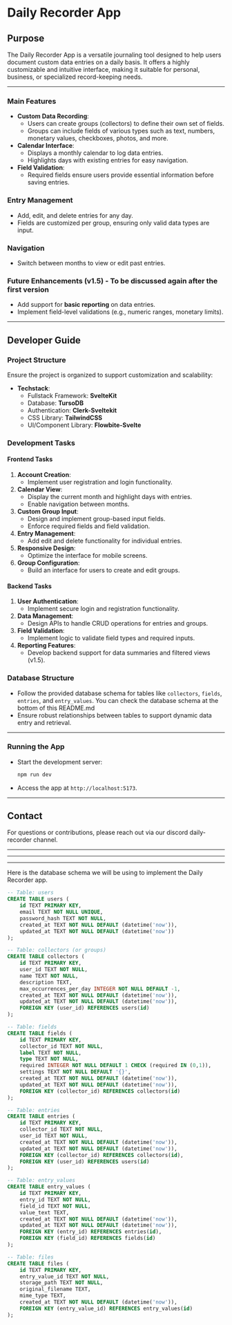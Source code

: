 # Daily Recorder App

## Purpose
The Daily Recorder App is a versatile journaling tool designed to help users document custom data entries on a daily basis. It offers a highly customizable and intuitive interface, making it suitable for personal, business, or specialized record-keeping needs.

---

### **Main Features**
- **Custom Data Recording**:
  - Users can create groups (collectors) to define their own set of fields.
  - Groups can include fields of various types such as text, numbers, monetary values, checkboxes, photos, and more.
- **Calendar Interface**:
  - Displays a monthly calendar to log data entries.
  - Highlights days with existing entries for easy navigation.
- **Field Validation**:
  - Required fields ensure users provide essential information before saving entries.

### **Entry Management**
- Add, edit, and delete entries for any day.
- Fields are customized per group, ensuring only valid data types are input.

### **Navigation**
- Switch between months to view or edit past entries.

### **Future Enhancements (v1.5) - To be discussed again after the first version**
- Add support for **basic reporting** on data entries.
- Implement field-level validations (e.g., numeric ranges, monetary limits).

---

## Developer Guide

### **Project Structure**
Ensure the project is organized to support customization and scalability:
- **Techstack**:
  - Fullstack Framework: **SvelteKit**
  - Database: **TursoDB**
  - Authentication: **Clerk-Sveltekit**
  - CSS Library: **TailwindCSS**
  - UI/Component Library: **Flowbite-Svelte**

### **Development Tasks**

#### **Frontend Tasks**
1. **Account Creation**:
   - Implement user registration and login functionality.
2. **Calendar View**:
   - Display the current month and highlight days with entries.
   - Enable navigation between months.
3. **Custom Group Input**:
   - Design and implement group-based input fields.
   - Enforce required fields and field validation.
4. **Entry Management**:
   - Add edit and delete functionality for individual entries.
5. **Responsive Design**:
   - Optimize the interface for mobile screens.
6. **Group Configuration**:
   - Build an interface for users to create and edit groups.

#### **Backend Tasks**
1. **User Authentication**:
   - Implement secure login and registration functionality.
2. **Data Management**:
   - Design APIs to handle CRUD operations for entries and groups.
3. **Field Validation**:
   - Implement logic to validate field types and required inputs.
4. **Reporting Features**:
   - Develop backend support for data summaries and filtered views (v1.5).

### **Database Structure**
- Follow the provided database schema for tables like `collectors`, `fields`, `entries`, and `entry_values`. You can check the database schema at the bottom of this README.md
- Ensure robust relationships between tables to support dynamic data entry and retrieval.

---

### **Running the App**
- Start the development server:
  ```bash
  npm run dev
  ```
- Access the app at `http://localhost:5173`.

---

## Contact
For questions or contributions, please reach out via our discord daily-recorder channel.




---
---
---
Here is the database schema we will be using to implement the Daily Recorder app.

```sql
-- Table: users
CREATE TABLE users (
    id TEXT PRIMARY KEY,
    email TEXT NOT NULL UNIQUE,
    password_hash TEXT NOT NULL,
    created_at TEXT NOT NULL DEFAULT (datetime('now')),
    updated_at TEXT NOT NULL DEFAULT (datetime('now'))
);

-- Table: collectors (or groups)
CREATE TABLE collectors (
    id TEXT PRIMARY KEY,
    user_id TEXT NOT NULL,
    name TEXT NOT NULL,
    description TEXT,
    max_occurrences_per_day INTEGER NOT NULL DEFAULT -1,
    created_at TEXT NOT NULL DEFAULT (datetime('now')),
    updated_at TEXT NOT NULL DEFAULT (datetime('now')),
    FOREIGN KEY (user_id) REFERENCES users(id)
);

-- Table: fields
CREATE TABLE fields (
    id TEXT PRIMARY KEY,
    collector_id TEXT NOT NULL,
    label TEXT NOT NULL,
    type TEXT NOT NULL,
    required INTEGER NOT NULL DEFAULT 1 CHECK (required IN (0,1)),
    settings TEXT NOT NULL DEFAULT '{}',
    created_at TEXT NOT NULL DEFAULT (datetime('now')),
    updated_at TEXT NOT NULL DEFAULT (datetime('now')),
    FOREIGN KEY (collector_id) REFERENCES collectors(id)
);

-- Table: entries
CREATE TABLE entries (
    id TEXT PRIMARY KEY,
    collector_id TEXT NOT NULL,
    user_id TEXT NOT NULL,
    created_at TEXT NOT NULL DEFAULT (datetime('now')),
    updated_at TEXT NOT NULL DEFAULT (datetime('now')),
    FOREIGN KEY (collector_id) REFERENCES collectors(id),
    FOREIGN KEY (user_id) REFERENCES users(id)
);

-- Table: entry_values
CREATE TABLE entry_values (
    id TEXT PRIMARY KEY,
    entry_id TEXT NOT NULL,
    field_id TEXT NOT NULL,
    value_text TEXT,
    created_at TEXT NOT NULL DEFAULT (datetime('now')),
    updated_at TEXT NOT NULL DEFAULT (datetime('now')),
    FOREIGN KEY (entry_id) REFERENCES entries(id),
    FOREIGN KEY (field_id) REFERENCES fields(id)
);

-- Table: files
CREATE TABLE files (
    id TEXT PRIMARY KEY,
    entry_value_id TEXT NOT NULL,
    storage_path TEXT NOT NULL,
    original_filename TEXT,
    mime_type TEXT,
    created_at TEXT NOT NULL DEFAULT (datetime('now')),
    FOREIGN KEY (entry_value_id) REFERENCES entry_values(id)
);
